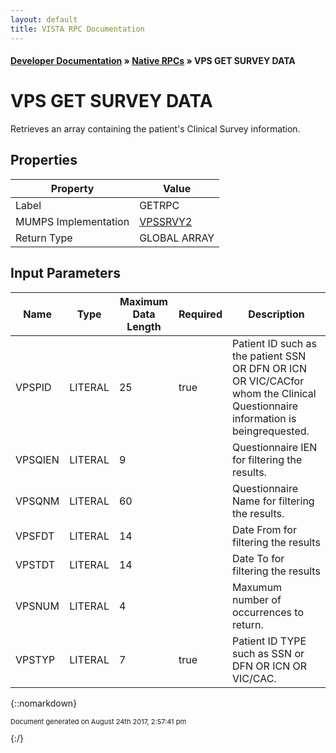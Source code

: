 ```yaml
---
layout: default
title: VISTA RPC Documentation
---
```


#### [Developer Documentation](../index) &#187; [Native RPCs](TableOfContents) &#187; VPS GET SURVEY DATA<br/>
# VPS GET SURVEY DATA

Retrieves an array containing the patient's Clinical Survey information.

## Properties

Property | Value
--- | ---
Label | GETRPC
MUMPS Implementation | [VPSSRVY2](http://code.osehra.org/dox/Routine_VPSSRVY2_source.html)
Return Type | GLOBAL ARRAY


## Input Parameters

Name | Type | Maximum Data Length | Required | Description
--- | --- | --- | --- | ---
VPSPID | LITERAL | 25 | true | Patient ID such as the patient SSN OR DFN OR ICN OR VIC/CACfor whom the Clinical Questionnaire information is beingrequested.
VPSQIEN | LITERAL | 9 |  | Questionnaire IEN for filtering the results.
VPSQNM | LITERAL | 60 |  | Questionnaire Name for filtering the results.
VPSFDT | LITERAL | 14 |  | Date From for filtering the results
VPSTDT | LITERAL | 14 |  | Date To for filtering the results
VPSNUM | LITERAL | 4 |  | Maxumum number of occurrences to return.
VPSTYP | LITERAL | 7 | true | Patient ID TYPE such as SSN or DFN OR ICN OR VIC/CAC.



{::nomarkdown} <br/><p style="font-size: 11px">Document generated on August 24th 2017, 2:57:41 pm</p>{:/}